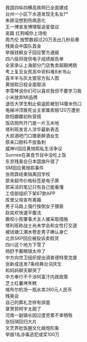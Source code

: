 我国四纵四横高铁网已全面建成  
台州一小区下水道发现无名女尸  
朱婷没想到伤病恶化  
王一博宣发博理智追星倡议  
吴磊 红狗喊你上场啦  
周杰伦 按赞数超过20万丢出几秒前奏  
残奥会中国队首金  
举报钱枫女子回应警方通报  
四六级将提供电子成绩报告单  
全家承认上海部分门店售卖超期烤肠  
考上复旦女孩高中资料堆8米书山  
喜羊羊与灰太狼官方拟人图  
黄旭熙日程全面取消  
李雪琴说你们可以喜欢我但不要学习我  
小米放弃MI品牌  
退伍大学生制止偷盗脸被划14厘米伤口  
电梯冲顶致死业主家属索赔120万遭拒  
欧阳娜娜初秋穿搭  
饭店厕所开门是一片玉米地  
塔利班发言人涉华最新表态  
大叔酒吧门口猥亵醉酒女生  
原来口腔科不拔鱼刺  
威神V回应黄旭熙私生活争议  
Sunnee在美食节目中没吃上饭  
东京残奥会日本国旗升错了  
SM回应黄旭熙事件  
张雨霏结束隔离回学校  
原来超市价格标签是电子屏  
郭采洁的笔记只有自己能看懂  
工信部组织下架67款APP  
库里父母宣布离婚  
男子马路上强行按倒女子猥亵  
赵奕欢快速平腹法  
撕咬小孩肇事犬主人被采取措施  
塔利班称战士尚未学会和女性打交道  
被钱塘江潮水卷走男子确认身亡  
北京SKP回应被投诉卖假货  
四川这个地方下雪了  
杨舒予戴眼镜太帅了  
中方向世卫组织提出调查德特里克堡  
张新成连发7条经典台词庆生  
和妈妈聊天聊哭了  
中方奉行不干涉阿富汗内政政策  
芝士红薯烤年糕  
喀布尔机场一瓶水卖260元人民币  
残奥会  
自己的葬礼怎样有排面  
章贺郭柯宇太甜了  
河南一副镇长因过度劳累不幸牺牲  
张钰琪回归大片  
文艺界批饭圈文化娘炮形象  
举报1名涉毒逃犯或奖100万  

